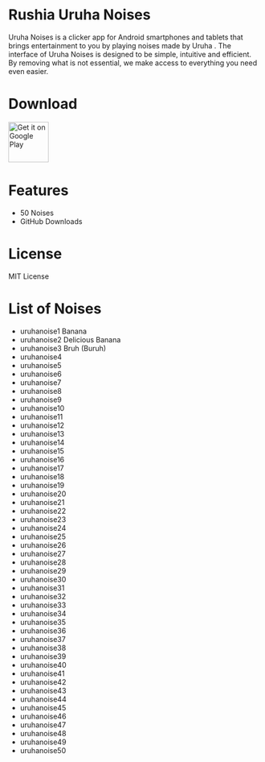# Rushia Uruha Noises
Uruha Noises is a clicker app for Android smartphones and tablets that brings entertainment to you by playing noises made by Uruha .
The interface of Uruha Noises is designed to be simple, intuitive and efficient. By removing what is not essential, we make access to everything you need even easier.

# Download
[<img src="https://play.google.com/intl/en_us/badges/images/generic/en_badge_web_generic.png"
alt="Get it on Google Play"
height="80">](https://play.google.com/store/apps/details?id=com.yuzumin.uruhanoises)

# Features
* 50 Noises
* GitHub Downloads

# License
MIT License

# List of Noises
* uruhanoise1 Banana
* uruhanoise2 Delicious Banana
* uruhanoise3 Bruh (Buruh)
* uruhanoise4
* uruhanoise5
* uruhanoise6
* uruhanoise7
* uruhanoise8
* uruhanoise9
* uruhanoise10
* uruhanoise11
* uruhanoise12
* uruhanoise13
* uruhanoise14
* uruhanoise15
* uruhanoise16
* uruhanoise17
* uruhanoise18
* uruhanoise19
* uruhanoise20
* uruhanoise21
* uruhanoise22
* uruhanoise23
* uruhanoise24
* uruhanoise25
* uruhanoise26
* uruhanoise27
* uruhanoise28
* uruhanoise29
* uruhanoise30
* uruhanoise31
* uruhanoise32
* uruhanoise33
* uruhanoise34
* uruhanoise35
* uruhanoise36
* uruhanoise37
* uruhanoise38
* uruhanoise39
* uruhanoise40
* uruhanoise41
* uruhanoise42
* uruhanoise43
* uruhanoise44
* uruhanoise45
* uruhanoise46
* uruhanoise47
* uruhanoise48
* uruhanoise49
* uruhanoise50
